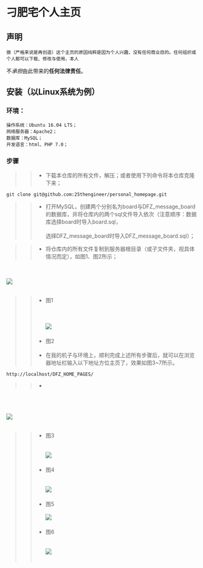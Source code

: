# 刁肥宅个人主页

## 声明

	做（严格来说是再创造）这个主页的原因纯粹是因为个人兴趣，没有任何商业目的。任何组织或个人都可以下载、修改与使用，本人
不*承担*由此带来的**任何法律责任**。

## 安装（以Linux系统为例）

### 环境：
	操作系统：Ubuntu 16.04 LTS；
	网络服务器：Apache2；
	数据库：MySQL；
	开发语言：html、PHP 7.0；

### 步骤

>>* 下载本仓库的所有文件，解压；或者使用下列命令将本仓库克隆下来；

	git clone git@github.com:25thengineer/personal_homepage.git

>>* 打开MySQL，创建两个分别名为board与DFZ_message_board的数据库，并将仓库内的两个sql文件导入依次（注意顺序：数据库选择board时导入board.sql，<br></br>选择DFZ_message_board时导入DFZ_message_board.sql）；

>>* 将仓库内的所有文件复制到服务器根目录（或子文件夹，视具体情况而定），如图1、图2所示；

<br></br>
![](https://github.com/25thengineer/personal_homepage/blob/master/setup/x1.png)
<br></br>
>>*  图1<br></br>
<br></br>
![](https://github.com/25thengineer/personal_homepage/blob/master/setup/x2.png)
<br></br>
>>*  图2<br></br>
>>* 在我的机子与环境上，顺利完成上述所有步骤后，就可以在浏览器地址栏输入以下地址方位主页了，效果如图3~7所示。

	http://localhost/DFZ_HOME_PAGES/
>>*
<br></br>	
![](https://github.com/25thengineer/personal_homepage/blob/master/setup/x3.png)
<br></br>
>>*  图3
<br></br>	
![](https://github.com/25thengineer/personal_homepage/blob/master/setup/x4.png)
<br></br>
>>*  图4<br></br>	
![](https://github.com/25thengineer/personal_homepage/blob/master/setup/x5.png)
<br></br>	
>>*  图5<br></br>
![](https://github.com/25thengineer/personal_homepage/blob/master/setup/x6.png)
<br></br>
>>*  图6<br></br>	
![](https://github.com/25thengineer/personal_homepage/blob/master/setup/x7.png)
<br></br>
